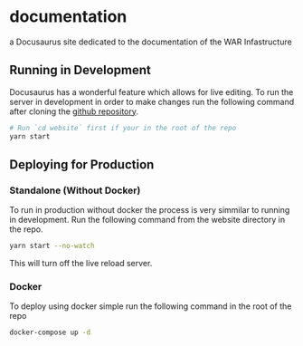 # documentation
a Docusaurus site dedicated to the documentation of the WAR Infastructure

## Running in Development

Docusaurus has a wonderful feature which allows for live editing. To run the server in development in order to make changes run the following command after cloning the [github repository](https://github.com/Capping-WAR/documentation).

```bash
# Run `cd website` first if your in the root of the repo
yarn start
```

## Deploying for Production

### Standalone (Without Docker)

To run in production without docker the process is very simmilar to running in development. Run the following command from the website directory in the repo.

```bash
yarn start --no-watch
```

This will turn off the live reload server. 

### Docker 

To deploy using docker simple run the following command in the root of the repo

```bash
docker-compose up -d
```